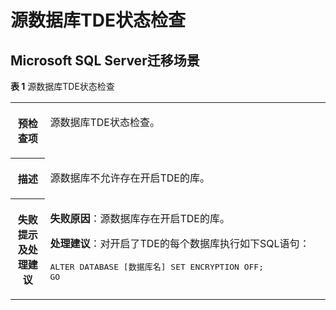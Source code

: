 # 源数据库TDE状态检查<a name="drs_11_0035"></a>

## Microsoft SQL Server迁移场景<a name="section1146051884113"></a>

**表 1**  源数据库TDE状态检查

<a name="table7267171318319"></a>
<table><tbody><tr id="row1228220136310"><th class="firstcol" valign="top" width="11%" id="mcps1.2.3.1.1"><p id="p428212134312"><a name="p428212134312"></a><a name="p428212134312"></a><strong id="b13282713439"><a name="b13282713439"></a><a name="b13282713439"></a>预检查项</strong></p>
</th>
<td class="cellrowborder" valign="top" width="89%" headers="mcps1.2.3.1.1 "><p id="p82987132317"><a name="p82987132317"></a><a name="p82987132317"></a><span class="keyword" id="keyword1097119383419"><a name="keyword1097119383419"></a><a name="keyword1097119383419"></a>源数据库TDE状态</span>检查。</p>
</td>
</tr>
<tr id="row929810131437"><th class="firstcol" valign="top" width="11%" id="mcps1.2.3.2.1"><p id="p14313513134"><a name="p14313513134"></a><a name="p14313513134"></a><strong id="b1231312135310"><a name="b1231312135310"></a><a name="b1231312135310"></a>描述</strong></p>
</th>
<td class="cellrowborder" valign="top" width="89%" headers="mcps1.2.3.2.1 "><p id="p23135130311"><a name="p23135130311"></a><a name="p23135130311"></a>源数据库不允许存在开启TDE的库。</p>
</td>
</tr>
<tr id="row103600131319"><th class="firstcol" valign="top" width="11%" id="mcps1.2.3.3.1"><p id="p20492722124511"><a name="p20492722124511"></a><a name="p20492722124511"></a><strong id="b432981319317"><a name="b432981319317"></a><a name="b432981319317"></a>失败提示及<strong id="b117671048113514"><a name="b117671048113514"></a><a name="b117671048113514"></a>处理建议</strong></strong></p>
</th>
<td class="cellrowborder" valign="top" width="89%" headers="mcps1.2.3.3.1 "><p id="p122894551449"><a name="p122894551449"></a><a name="p122894551449"></a><strong id="b751573504417"><a name="b751573504417"></a><a name="b751573504417"></a>失败原因</strong>：源数据库存在开启TDE的库。</p>
<p id="p66545351045"><a name="p66545351045"></a><a name="p66545351045"></a><strong id="b15967135110384"><a name="b15967135110384"></a><a name="b15967135110384"></a>处理建议</strong>：对开启了TDE的每个数据库执行如下SQL语句：</p>
<pre class="codeblock" id="codeblock2096092514121"><a name="codeblock2096092514121"></a><a name="codeblock2096092514121"></a>ALTER DATABASE [数据库名] SET ENCRYPTION OFF;
GO</pre>
</td>
</tr>
</tbody>
</table>

